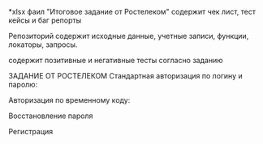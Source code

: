 *xlsx фаил "Итоговое задание от Ростелеком" содержит чек лист, тест кейсы и баг репорты

Репозиторий содержит исходные данные, учетные записи, функции, локаторы, запросы.

содержит позитивные и негативные тесты согласно заданию

ЗАДАНИЕ ОТ РОСТЕЛЕКОМ Стандартная авторизация по логину и паролю:

Авторизация по временному коду:

Восстановление пароля

Регистрация
